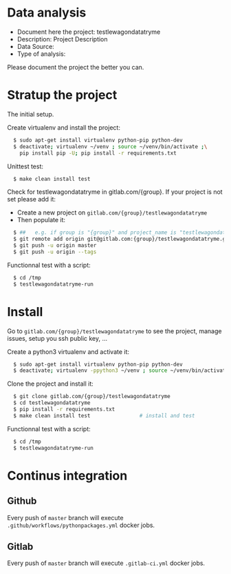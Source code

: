 # Data analysis
- Document here the project: testlewagondatatryme
- Description: Project Description
- Data Source:
- Type of analysis:

Please document the project the better you can.

# Stratup the project

The initial setup.

Create virtualenv and install the project:
```bash
  $ sudo apt-get install virtualenv python-pip python-dev
  $ deactivate; virtualenv ~/venv ; source ~/venv/bin/activate ;\
    pip install pip -U; pip install -r requirements.txt
```

Unittest test:
```bash
  $ make clean install test
```

Check for testlewagondatatryme in gitlab.com/{group}.
If your project is not set please add it:

- Create a new project on `gitlab.com/{group}/testlewagondatatryme`
- Then populate it:

```bash
  $ ##   e.g. if group is "{group}" and project_name is "testlewagondatatryme"
  $ git remote add origin git@gitlab.com:{group}/testlewagondatatryme.git
  $ git push -u origin master
  $ git push -u origin --tags
```

Functionnal test with a script:
```bash
  $ cd /tmp
  $ testlewagondatatryme-run
```
# Install
Go to `gitlab.com/{group}/testlewagondatatryme` to see the project, manage issues,
setup you ssh public key, ...

Create a python3 virtualenv and activate it:
```bash
  $ sudo apt-get install virtualenv python-pip python-dev
  $ deactivate; virtualenv -ppython3 ~/venv ; source ~/venv/bin/activate
```

Clone the project and install it:
```bash
  $ git clone gitlab.com/{group}/testlewagondatatryme
  $ cd testlewagondatatryme
  $ pip install -r requirements.txt
  $ make clean install test                # install and test
```
Functionnal test with a script:
```bash
  $ cd /tmp
  $ testlewagondatatryme-run
``` 

# Continus integration
## Github 
Every push of `master` branch will execute `.github/workflows/pythonpackages.yml` docker jobs.
## Gitlab
Every push of `master` branch will execute `.gitlab-ci.yml` docker jobs.

